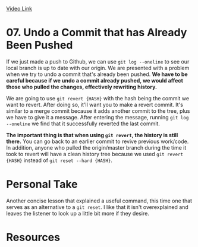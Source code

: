 [Video Link](https://egghead.io/lessons/git-undo-a-commit-that-has-already-been-pushed)

# 07. Undo a Commit that has Already Been Pushed

If we just made a push to Github, we can use `git log --oneline` to see our local branch is up to date with our origin. We are presented with a problem when we try to undo a commit that's already been pushed. **We have to be careful because if we undo a commit already pushed, we would affect those who pulled the changes, effectively rewriting history.**

We are going to use `git revert {HASH}` with the hash being the commit we want to revert. After doing so, it'll want you to make a revert commit. It's similar to a merge commit because it adds another commit to the tree, plus we have to give it a message. After entering the message, running `git log --oneline` we find that it successfully reverted the last commit.

**The important thing is that when using `git revert`, the history is still there.** You can go back to an earlier commit to revive previous work/code. In addition, anyone who pulled the origin/master branch during the time it took to revert will have a clean history tree because we used `git revert {HASH}` instead of `git reset --hard {HASH}`.

# Personal Take

Another concise lesson that explained a useful command, this time one that serves as an alternative to a `git reset`. I like that it isn't overexplained and leaves the listener to look up a little bit more if they desire.

# Resources
